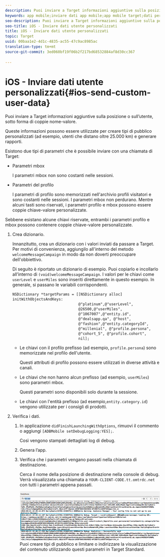 ```yaml
---
description: Puoi inviare a Target informazioni aggiuntive sulla posizione o sull’utente, sotto forma di coppie nome-valore.
keywords: app mobile;inviare dati app mobile;app mobile target;dati personalizzati utente mobile;app mobile;dati personalizzati app mobile
seo-description: Puoi inviare a Target informazioni aggiuntive sulla posizione o sull’utente, sotto forma di coppie nome-valore.
seo-title: iOS - Inviare dati utente personalizzati
title: iOS - Inviare dati utente personalizzati
topic: Target
uuid: 00baa1e2-4d1c-4835-ac55-47c9ac8985ac
translation-type: tm+mt
source-git-commit: 3ed060bf19f06b2f217bd68532884af8d30cc367

---
```



# iOS - Inviare dati utente personalizzati{#ios-send-custom-user-data}

Puoi inviare a Target informazioni aggiuntive sulla posizione o sull’utente, sotto forma di coppie nome-valore.

Queste informazioni possono essere utilizzate per creare tipi di pubblico personalizzati (ad esempio, utenti che distano oltre 25.000 km) e generare rapporti.

Esistono due tipi di parametri che è possibile inviare con una chiamata di Target:

* Parametri mbox

   I parametri mbox non sono costanti nelle sessioni.
* Parametri del profilo

   I parametri di profilo sono memorizzati nell&#39;archivio profili visitatori e sono costanti nelle sessioni. I parametri mbox non perdurano. Mentre alcuni tasti sono riservati, i parametri profilo e mbox possono essere coppie chiave-valore personalizzate.

Sebbene esistano alcune chiavi riservate, entrambi i parametri profilo e mbox possono contenere coppie chiave-valore personalizzate.

1. Crea dizionario.

   Innanzitutto, crea un dizionario con i valori inviati da passare a Target. Per motivi di convenienza, aggiungilo all&#39;interno del metodo `welcomeMessageCampaign` in modo da non doverti preoccupare dell&#39;obbiettivo.

   Di seguito è riportato un dizionario di esempio. Puoi copiarlo e incollarlo all’interno di `(void)welcomeMessageCampaign`. I valori per le chiavi come `userLevel` e `userMiles` sono inseriti direttamente in questo esempio. In generale, si passano le variabili corrispondenti.

   ```
   NSDictionary *targetParams = [[NSDictionary alloc] initWithObjectsAndKeys: 
                                 @"platinum",@"userLevel", 
                                 @26500,@"userMiles", 
                                 @"1067007",@"entity.id", 
                                 @"dealsapp.qa", @"host", 
                                 @"fashion",@"entity.categoryId", 
                                 @"millenial", @"profile.persona", 
                                 @"cohort_5", @"profile.cohort", 
                                 nil];
   ```

   * Le chiavi con il profilo prefisso (ad esempio, `profile.persona`) sono memorizzate nel profilo dell&#39;utente.

      Questi attributi di profilo possono essere utilizzati in diverse attività e canali.

   * Le chiavi che non hanno alcun prefisso (ad esempio, `userMiles`) sono parametri mbox.

      Questi parametri sono disponibili solo durante la sessione.

   * Le chiavi con l&#39;entità prefisso (ad esempio,`entity.category.id`) vengono utilizzate per i consigli di prodotti.

1. Verifica i dati.
   1. In applicazione `didFinishLaunchingWithOptions`, rimuovi il commento o aggiungi `[ADBMobile setDebugLogging:YES];`.

      Così vengono stampati dettagliati log di debug.
   1. Genera l’app.
   1. Verifica che i parametri vengano passati nella chiamata di destinazione.

      Cerca il nome della posizione di destinazione nella console di debug. Verrà visualizzata una chiamata a `YOUR-CLIENT-CODE.tt.omtrdc.net` con tutti i parametri appena passati.

      ![](assets/mobile-debug.png)
   Puoi creare tipi di pubblico e limitare o indirizzare la visualizzazione del contenuto utilizzando questi parametri in Target Standard.
